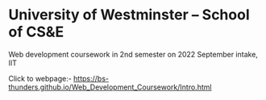 # University of Westminster – School of CS&E
Web development coursework in 2nd semester on 2022 September intake, IIT

Click to webpage:- https://bs-thunders.github.io/Web_Development_Coursework/Intro.html
